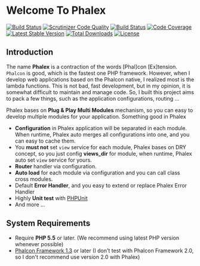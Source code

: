 # Welcome To Phalex

[![Build Status](https://travis-ci.org/tmquang6805/phalex.svg?branch=master)](https://travis-ci.org/tmquang6805/phalex)
[![Scrutinizer Code Quality](https://scrutinizer-ci.com/g/tmquang6805/phalex/badges/quality-score.png?b=master)](https://scrutinizer-ci.com/g/tmquang6805/phalex/?branch=master)
[![Build Status](https://scrutinizer-ci.com/g/tmquang6805/phalex/badges/build.png?b=master)](https://scrutinizer-ci.com/g/tmquang6805/phalex/build-status/master)
[![Code Coverage](https://scrutinizer-ci.com/g/tmquang6805/phalex/badges/coverage.png?b=master)](https://scrutinizer-ci.com/g/tmquang6805/phalex/?branch=master)
[![Latest Stable Version](https://poser.pugx.org/tmquang6805/phalex/v/stable.svg)](https://packagist.org/packages/tmquang6805/phalex)
[![Total Downloads](https://poser.pugx.org/tmquang6805/phalex/downloads.svg)](https://packagist.org/packages/tmquang6805/phalex)
[![License](https://poser.pugx.org/tmquang6805/phalex/license.svg)](https://packagist.org/packages/tmquang6805/phalex)

## Introduction

The name **Phalex** is a contraction of the words [Phal]con [Ex]tension.  
`Phalcon` is good, which is the fastest one PHP framework. However, when I develop web applications based on the Phalcon native, I realized most is the lambda functions. This is not bad, fast development, but in my opinion, it is somewhat difficult to maintain and manage code. So, I built this project aims to pack a few things, such as the application configurations, routing ...

Phalex bases on **Plug & Play Multi Modules** mechanism, so you can easy to develop multiple modules for your application. Something good in Phalex

- **Configuration** in Phalex application will be separated in each module. When runtime, Phalex auto merges all configurations into one, and you can easy to cache them.
- You **must not** set `view` service for each module, Phalex bases on DRY concept, so you just config **views_dir** for module, when runtime, Phalex auto set `view` service for yours.
- **Router** handler via configuration.
- **Auto load** for each module via configuration and you can call class cross modules.
- Default **Error Handler**, and you easy to extend or replace Phalex Error Handler
- Highly **Unit test** with [PHPUnit](https://phpunit.de/)
- And more ...
 
## System Requirements

- Require **PHP 5.5** or later. (We recommend using latest PHP version whenever possible)
- [Phalcon Framework 1.3](http://phalconphp.com/en/) or later (I don't test with Phalcon Framework 2.0, so I don't recommend use version 2.0 with Phalex)

